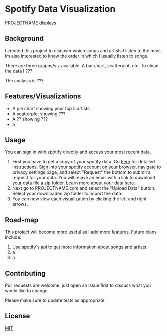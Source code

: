 
# Spotify Data Visualization

PROJECTNAME displays  

## Background

I created this project to discover which songs and artists I listen to the most. Im also interested to know the order in which I usually listen to songs.

There are three graphs/viz available. A bar chart, scatterplot, etc.
To clean the data I ???

The analysis is ???

## Features/Visualizations

* A pie chart showing your top 5 artists.
* A scatterplot showing ???
* A ?? showing ???
* a

## Usage

You can sign in with spotify directly and access your most recent data. 

1. First you have to get a copy of your spotify data. Go [here](https://www.spotify.com/us/account/privacy/) for detailed instructions.
Sign into your spotify account on your browser, navigate to privacy settings page,
and select "Request" the bottom to submit a request for your data.
You will recive an email with a link to download your data file a zip folder.
Learn more about your data [here.](https://support.spotify.com/us/article/understanding-my-data/)
2. Next go to PROJECTNAME.com and select the "Upload Data" button. Select your downloaded zip folder to import the data.
3. You can now view each visualization by clicking the left and right arrows.

## Road-map

This project will become more useful as I add more features. Future plans include:

1. Use spotify's api to get more information about songs and artists.
2. a
3. a

## Contributing

Pull requests are welcome, just open an issue first to discuss what you would like to change.

Please make sure to update tests as appropriate.

## License

[MIT](https://choosealicense.com/licenses/mit/)
